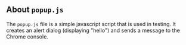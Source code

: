 ## About `popup.js`

The `popup.js` file is a simple javascript script that is used in testing. It creates an alert dialog (displaying "hello") and sends a message to the Chrome console. 
